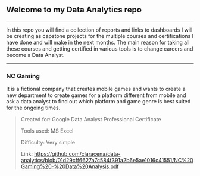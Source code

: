 ## Welcome to my Data Analytics repo
---
In this repo you will find a collection of reports and links to dashboards I will be creating as capstone projects for the multiple courses and certifications I have done and will make in the next months. The main reason for taking all these courses and getting certified in various tools is to change careers and become a Data Analyst.

---

### NC Gaming
It is a fictional company that creates mobile games and wants to create a new department to create games for a platform different from mobile and ask a data analyst to find out which platform and game genre is best suited for the ongoing times.


> Created for: Google Data Analyst Professional Certificate
> 
> Tools used: MS Excel
> 
> Difficulty: Very simple
> 
> Link: https://github.com/claracena/data-analytics/blob/01d29cff6627a7c584f391a2b6e5ae1016c41551/NC%20Gaming%20-%20Data%20Analysis.pdf
